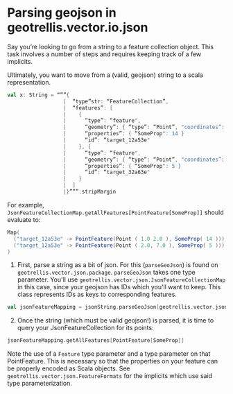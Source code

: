 # Parsing geojson in geotrellis.vector.io.json

Say you’re looking to go from a string to a feature collection
object. This task involves a number of steps and requires
keeping track of a few implicits.

Ultimately, you want to move from a (valid, geojson) string to
a scala representation.

```Scala
val x: String = “””{
                  |  “type”str: “FeatureCollection”,
                  |  “features”: [
                  |    {
                  |      “type”: “feature",
                  |      “geometry”: { “type”: “Point”, "coordinates”: [1.0, 2.0] },
                  |      “properties”: { “SomeProp": 14 }
                  |      “id”: “target_12a53e"
                  |    }, {
                  |      “type”: “feature",
                  |      “geometry”: { “type”: “Point”, "coordinates”: [2.0, 7.0] },
                  |      “properties”: { “SomeProp": 5 }
                  |      “id”: “target_32a63e"
                  |    }
                  |  ]
                  |}”””.stripMargin
```

For example, `JsonFeatureCollectionMap.getAllFeatures[PointFeature[SomeProp]]`
should evaluate to:

```Scala
Map(
  ("target_12a53e" -> PointFeature(Point ( 1.0 2.0 ), SomeProp( 14 ))),
  ("target_12a53e" -> PointFeature(Point ( 2.0, 7.0 ), SomeProp( 5 )))
)
```

1. First, parse a string as a bit of json. For this (`parseGeoJson`)
is found on `geotrellis.vector.json.package`. `parseGeoJson` takes
one type parameter. You'll use `geotrellis.vector.json.JsonFeatureCollectionMap`
in this case, since your geojson has IDs which you'll want to keep. This
class represents IDs as keys to corresponding features.
```Scala
val jsonFeatureMapping = jsonString.parseGeoJson[geotrellis.vector.json.JsonFeatureCollectionMap]
```

2. Once the string (which must be valid geojson!) is parsed, it is
time to query your JsonFeatureCollection for its points:

```Scala
jsonFeatureMapping.getAllFeatures[PointFeature[SomeProp]]
```

Note the use of a `Feature` type parameter and a type parameter on
that PointFeature. This is necessary so that the properties on your
feature can be properly encoded as Scala objects. See
`geotrellis.vector.json.FeatureFormats` for the implicits which use
said type parameterization.
